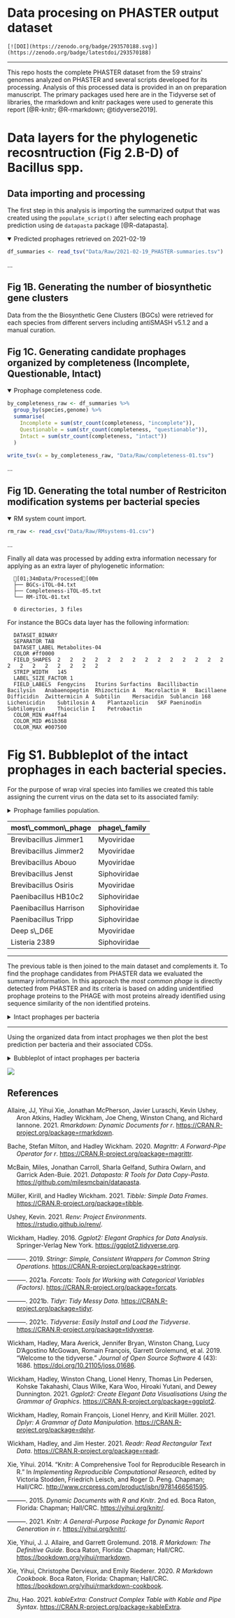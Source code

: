 Data procesing on PHASTER output dataset
================

    [![DOI](https://zenodo.org/badge/293570188.svg)](https://zenodo.org/badge/latestdoi/293570188)

------------------------------------------------------------------------

This repo hosts the complete PHASTER dataset from the 59 strains’
genomes analyzed on PHASTER and several scripts developed for its
processing. Analysis of this processed data is provided in an on
preparation manuscript. The primary packages used here are in the
Tidyverse set of libraries, the rmarkdown and knitr packages were used
to generate this report \[@R-knitr; @R-rmarkdown; @tidyverse2019\].

# Data layers for the phylogenetic recosntruction (Fig 2.B-D) of **Bacillus** spp.

## Data importing and processing

The first step in this analysis is importing the summarized output that
was created using the `populate_script()` after selecting each prophage
prediction using de `datapasta` package \[@R-datapasta\].

<details open>
<summary>
Predicted prophages retrieved on 2021-02-19
</summary>

``` r
df_summaries <- read_tsv("Data/Raw/2021-02-19_PHASTER-summaries.tsv")
```

<p>
…
</p>
</details>

## Fig 1B. Generating the number of biosynthetic gene clusters

Data from the the Biosynthetic Gene Clusters (BGCs) were retrieved for
each species from different servers including antiSMASH v5.1.2 and a
manual curation.

## Fig 1C. Generating candidate prophages organized by completeness (Incomplete, Questionable, Intact)

<details open>
<summary>
Prophage completeness code.
</summary>

``` r
by_completeness_raw <- df_summaries %>% 
  group_by(species,genome) %>%
  summarise(
    Incomplete = sum(str_count(completeness, "incomplete")),
    Questionable = sum(str_count(completeness, "questionable")),
    Intact = sum(str_count(completeness, "intact"))
  )

write_tsv(x = by_completeness_raw, "Data/Raw/completeness-01.tsv")
```

<p>
…
</p>
</details>

## Fig 1D. Generating the total number of Restriciton modification systems per bacterial species

<details open>
<summary>
RM system count import.
</summary>

``` r
rm_raw <- read_csv("Data/Raw/RMsystems-01.csv")
```

<p>
…
</p>
</details>

Finally all data was processed by adding extra information necessary for
applying as an extra layer of phylogenetic information:

      [01;34mData/Processed[00m
      ├── BGCs-iTOL-04.txt
      ├── Completeness-iTOL-05.txt
      └── RM-iTOL-01.txt
      
      0 directories, 3 files

For instance the BGCs data layer has the following information:

      DATASET_BINARY                                                                                        
      SEPARATOR TAB                                                                                     
      DATASET_LABEL Metabolites-04                                                                                  
      COLOR #ff0000                                                                                 
      FIELD_SHAPES  2   2   2   2   2   2   2   2   2   2   2   2   2   2   2   2   2   2   2   2   2   2
      STRIP_WIDTH   145                                                                                 
      LABEL_SIZE_FACTOR 1                                                                                   
      FIELD_LABELS  Fengycins   Iturins Surfactins  Bacillibactin   Bacilysin   Anabaenopeptin  Rhizocticin A   Macrolactin H   Bacillaene  Difficidin  Zwittermicin A  Subtilin    Mersacidin  Sublancin 168   Lichenicidin    Subtilosin A    Plantazolicin   SKF Paeninodin  Subtilomycin    Thiociclin I    Petrobactin
      COLOR_MIN #a4ffa4                                                                                 
      COLOR_MID #61b368                                                                                 
      COLOR_MAX #007500                                                                                 

# Fig S1. Bubbleplot of the intact prophages in each bacterial species.

For the purpose of wrap viral species into families we created this
table assigning the current virus on the data set to its associated
family:

<details close>
<summary>
Prophage families population.
</summary>

``` r
phage_family <- tribble(
  ~most_common_phage, ~phage_family,
  'Brevibacillus Jimmer1' , 'Myoviridae',
  'Brevibacillus Jimmer2' , 'Myoviridae',
  'Brevibacillus Abouo', 'Myoviridae',
  'Brevibacillus Jenst' , 'Siphoviridae',
  'Brevibacillus Osiris', 'Myoviridae',
  'Paenibacillus HB10c2' , 'Siphoviridae',
  'Paenibacillus Harrison' , 'Siphoviridae', 
  'Paenibacillus Tripp' , 'Siphoviridae',
  'Deep s_D6E' , 'Myoviridae',
  'Listeria 2389' , 'Siphoviridae',
  'Listeria A006' , 'Siphoviridae',
  'Listeria vB_LmoS_188', 'Siphoviridae',
  'Listeria B054', 'Myoviridae',
  'Thermus phi OH2' , 'Myoviridae',
  'Geobacillus E3', 'Siphoviridae',
  'Geobacillus GBSV1' , 'Myoviridae',
  'Staphylococcus vB_SepS_SEP9' , 'Siphoviridae',
  'Staphylococcus SPbeta_like' , 'Siphoviridae',
  'Clostridium phiCT9441A' , 'Myoviridae',
  'Clostridium phiCD27' , 'Myoviridae',
  'Clostridium phiMMP02' , 'Myoviridae',
  'Clostridium phiCD505', 'Myoviridae',
  'Clostridium phiCT453A', 'Myoviridae',
  'Clostridium phiSM101' , 'Siphoviridae',
  'Clostridium c_st', 'Siphoviridae',
  'Clostridium phiCD111', 'Siphoviridae',
  'Clostridium phiCD211', 'Siphoviridae',
  'Bacillus SPP1' , 'Siphoviridae',
  'Bacillus phi105' , 'Siphoviridae',
  'Bacillus virus 1' , 'Myoviridae',
  'Bacillus Bam35c' , 'Tectiviridae',
  'Bacillus phBC6A51' , 'Siphoviridae',
  'Bacillus phBC6A52' , 'Siphoviridae',
  'Bacillus PM1' , 'Siphoviridae',
  'Bacillus WBeta' , 'Siphoviridae',
  'Bacillus phIS3501' , 'Siphoviridae',
  'Bacillus BtCS33' , 'Siphoviridae',
  'Bacillus SPbeta' , 'Siphoviridae',
  'Bacillus phi4J1' , 'Siphoviridae',
  'Bacillus BalMu1' , 'Myoviridae',
  'Bacillus AR9', 'Myoviridae',
  'Bacillus Bam35c', 'Tectiviridae',
  'Bacillus Bobb' , 'Herelleveridae',
  'Bacillus BtCS33', 'Siphoviridae',
  'Bacillus Eyuki' , 'Herelleveridae',
  'Bacillus G', 'Myoviridae',
  'Bacillus IEBH', 'Siphoviridae',
  'Bacillus JBP901', 'Herelleveridae',
  'Bacillus JL', 'Herelleveridae',
  'Bacillus Palmer', 'Podoviridae',
  'Bacillus PBS1', 'Myoviridae',
  'Bacillus PfEFR_5', 'Siphoviridae',
  'Bacillus phiCM3', 'Siphoviridae',
  'Bacillus phiNIT1', 'Herelleveridae',
  'Bacillus Pony', 'Herelleveridae',
  'Bacillus SP_10', 'Herelleveridae',
  'Bacillus vB_BhaS_171', 'Siphoviridae',
  'Bacillus Waukesha92' , 'Siphoviridae',
  'Bacillus Finn', 'Siphoviridae',
  'Bacillus Fah', 'Siphoviridae',
  'Enterobacteria phi92', 'Myoviridae',
  'Enterococcus phiEf11', 'Siphoviridae',
  'Enterobacteria vB_KleM_RaK2', 'Myoviridae',
  'Lactobacillus JCL1032', 'Siphoviridae',
  'Lactobacillus phiAT3', 'Siphoviridae',
  'Planktothrix PaV_LD', 'Siphoviridae',
  'Sphingomonas PAU', 'Myoviridae',
  'Cellulophaga phiSM', 'Myoviridae',
  'Staphylococcus SpaA1' , 'Siphoviridae',
  'Synechococcus S_SKS1' , 'Myoviridae',
  'Escherichia RCS47' , 'Myoviridae'
)
```

<p>
…
</p>
</details>
<table>
<thead>
<tr>
<th style="text-align:left;">
most\_common\_phage
</th>
<th style="text-align:left;">
phage\_family
</th>
</tr>
</thead>
<tbody>
<tr>
<td style="text-align:left;">
Brevibacillus Jimmer1
</td>
<td style="text-align:left;">
Myoviridae
</td>
</tr>
<tr>
<td style="text-align:left;">
Brevibacillus Jimmer2
</td>
<td style="text-align:left;">
Myoviridae
</td>
</tr>
<tr>
<td style="text-align:left;">
Brevibacillus Abouo
</td>
<td style="text-align:left;">
Myoviridae
</td>
</tr>
<tr>
<td style="text-align:left;">
Brevibacillus Jenst
</td>
<td style="text-align:left;">
Siphoviridae
</td>
</tr>
<tr>
<td style="text-align:left;">
Brevibacillus Osiris
</td>
<td style="text-align:left;">
Myoviridae
</td>
</tr>
<tr>
<td style="text-align:left;">
Paenibacillus HB10c2
</td>
<td style="text-align:left;">
Siphoviridae
</td>
</tr>
<tr>
<td style="text-align:left;">
Paenibacillus Harrison
</td>
<td style="text-align:left;">
Siphoviridae
</td>
</tr>
<tr>
<td style="text-align:left;">
Paenibacillus Tripp
</td>
<td style="text-align:left;">
Siphoviridae
</td>
</tr>
<tr>
<td style="text-align:left;">
Deep s\_D6E
</td>
<td style="text-align:left;">
Myoviridae
</td>
</tr>
<tr>
<td style="text-align:left;">
Listeria 2389
</td>
<td style="text-align:left;">
Siphoviridae
</td>
</tr>
</tbody>
</table>

------------------------------------------------------------------------

The previous table is then joined to the main dataset and complements
it. To find the prophage candidates from PHASTER data we evaluated the
summary information. In this approach the *most common phage* is
directly detected from PHASTER and its criteria is based on adding
unidentified prophage proteins to the PHAGE with most proteins already
identified using sequence similarity of the non identified proteins.

<details close>
<summary>
Intact prophages per bacteria
</summary>

``` r
intact_phages_summary_cleaned <- df_summaries %>%
  separate(most_common_phage, c("most_common_phage", "phage_proteins"), sep = "\\(") %>%
  relocate(species) %>%
  arrange(species) %>%
  mutate(
    phage_proteins = str_replace(phage_proteins, "\\)", ""),
    most_common_phage = str_remove(most_common_phage, "PHAGE_"),
    species = str_replace(species, "Bacillus", "B."),
    species = as.factor(species),
    phage_proteins = as.numeric(phage_proteins),
    most_common_phage = str_replace(most_common_phage, "_", " "),
    most_common_phage = str_replace(most_common_phage, "Bacill", "Bacillus"),
    most_common_phage = str_replace(most_common_phage, "Brevib", "Brevibacillus"),
    most_common_phage = str_replace(most_common_phage, "Clostr", "Clostridium"),
    most_common_phage = str_replace(most_common_phage, "Thermu", "Thermus phi"),
    most_common_phage = str_replace(most_common_phage, "Paenib", "Paenibacillus"),
    most_common_phage = str_replace(most_common_phage, "Bacillus 1", "Bacillus virus 1"),
    most_common_phage = str_replace(most_common_phage, "Lister", "Listeria"),
    most_common_phage = str_replace(most_common_phage, "Geobac", "Geobacillus"),
    most_common_phage = str_replace(most_common_phage, "Staphy", "Staphylococcus"),
    most_common_phage = str_replace(most_common_phage, "Entero phi92", "Enterobacteria phi92"),
    most_common_phage = str_replace(most_common_phage, "Entero phiEf11", "Enterococcus phiEf11"),
    most_common_phage = str_replace(most_common_phage, "Entero vB_KleM_RaK2", "Enterobacteria vB_KleM_RaK2"),
    most_common_phage = str_replace(most_common_phage, "Lactob", "Lactobacillus"),
    most_common_phage = str_replace(most_common_phage, "Sphing", "Sphingomonas"),
    most_common_phage = str_replace(most_common_phage, "Cellul", "Cellulophaga"),
    most_common_phage = str_replace(most_common_phage, "Plankt", "Planktothrix"),
    most_common_phage = str_replace(most_common_phage, "Synech", "Synechococcus"),
    most_common_phage = str_replace(most_common_phage, "Escher", "Escherichia")
  ) %>%
  separate(most_common_phage, c("most_common_phage", "phage_nc_id"), sep = "_NC_") %>%
  inner_join(phage_family)
```

<p>
…
</p>
</details>

------------------------------------------------------------------------

Using the organized data from intact prophages we then plot the best
prediction per bacteria and their associated CDSs.

<details close>
<summary>
Bubbleplot of intact prophages per bacteria
</summary>

``` r
bubbleplot_plot_summary <- intact_phages_summary_cleaned %>% 
  filter(completeness == "intact") %>%
  select(species, most_common_phage, phage_proteins, phage_family) %>%
  mutate(epithet = as_factor(word(species,2))) %>% 
  pivot_wider(names_from = "most_common_phage", values_from = "phage_proteins", values_fill = 0, values_fn = sum) %>% 
  pivot_longer(cols = -c(species, epithet, phage_family), names_to = "most_common_phage", values_to = "phage_proteins") %>%
  filter(phage_proteins > 0) %>%
  ggplot(aes(most_common_phage, species, size = phage_proteins, color = phage_family)) +
  geom_point() +
  facet_grid(rows = vars(epithet), scales = "free", space = "free") +
  theme_bw() +
  scale_size_area(max_size = 8) +
  scale_color_brewer(palette = "Dark2") +
  facet_grid(rows = vars(epithet), cols = vars(phage_family), scales = "free", space = "free") +
  guides(color = guide_legend(override.aes = list(size=9))) +
  theme(
    axis.text.x = element_text(angle = 90, vjust = 0.5, hjust = 1, size = 13, face = "italic"),
    axis.text.y = element_text(size = 13, face = "italic"),
    axis.title.x = element_text(size = 16, face = "bold"),
    axis.title.y = element_text(size = 16, face = "bold"),
    strip.background = element_blank(),
    strip.text.y = element_blank(),
    strip.text.x = element_blank(),
    legend.position = "right"
  ) +
  labs(
    x = "Prophage candidates",
    y = "Bacterial species",
    size = "CDS hits",
    color = "Phage family"
)

# bubbleplot_plot_summary
```

<p>
…
</p>
</details>

![](Figs/bubbleplot-summary-1.png)

<!-- ## License -->
<!-- <a rel="license" href="http://creativecommons.org/licenses/by/4.0/"><img src="https://i.creativecommons.org/l/by/4.0/88x31.png" alt="Creative Commons License" style="border-width:0"/></a><br />This work is licensed under a <a rel="license" href="http://creativecommons.org/licenses/by/4.0/">Creative Commons Attribution 4.0 International License</a>. -->

## References

<div id="refs" class="references csl-bib-body hanging-indent">

<div id="ref-R-rmarkdown" class="csl-entry">

Allaire, JJ, Yihui Xie, Jonathan McPherson, Javier Luraschi, Kevin
Ushey, Aron Atkins, Hadley Wickham, Joe Cheng, Winston Chang, and
Richard Iannone. 2021. *Rmarkdown: Dynamic Documents for r*.
<https://CRAN.R-project.org/package=rmarkdown>.

</div>

<div id="ref-R-magrittr" class="csl-entry">

Bache, Stefan Milton, and Hadley Wickham. 2020. *Magrittr: A
Forward-Pipe Operator for r*.
<https://CRAN.R-project.org/package=magrittr>.

</div>

<div id="ref-R-datapasta" class="csl-entry">

McBain, Miles, Jonathan Carroll, Sharla Gelfand, Suthira Owlarn, and
Garrick Aden-Buie. 2021. *Datapasta: R Tools for Data Copy-Pasta*.
<https://github.com/milesmcbain/datapasta>.

</div>

<div id="ref-R-tibble" class="csl-entry">

Müller, Kirill, and Hadley Wickham. 2021. *Tibble: Simple Data Frames*.
<https://CRAN.R-project.org/package=tibble>.

</div>

<div id="ref-R-renv" class="csl-entry">

Ushey, Kevin. 2021. *Renv: Project Environments*.
<https://rstudio.github.io/renv/>.

</div>

<div id="ref-ggplot22016" class="csl-entry">

Wickham, Hadley. 2016. *Ggplot2: Elegant Graphics for Data Analysis*.
Springer-Verlag New York. <https://ggplot2.tidyverse.org>.

</div>

<div id="ref-R-stringr" class="csl-entry">

———. 2019. *Stringr: Simple, Consistent Wrappers for Common String
Operations*. <https://CRAN.R-project.org/package=stringr>.

</div>

<div id="ref-R-forcats" class="csl-entry">

———. 2021a. *Forcats: Tools for Working with Categorical Variables
(Factors)*. <https://CRAN.R-project.org/package=forcats>.

</div>

<div id="ref-R-tidyr" class="csl-entry">

———. 2021b. *Tidyr: Tidy Messy Data*.
<https://CRAN.R-project.org/package=tidyr>.

</div>

<div id="ref-R-tidyverse" class="csl-entry">

———. 2021c. *Tidyverse: Easily Install and Load the Tidyverse*.
<https://CRAN.R-project.org/package=tidyverse>.

</div>

<div id="ref-tidyverse2019" class="csl-entry">

Wickham, Hadley, Mara Averick, Jennifer Bryan, Winston Chang, Lucy
D’Agostino McGowan, Romain François, Garrett Grolemund, et al. 2019.
“Welcome to the <span class="nocase">tidyverse</span>.” *Journal of Open
Source Software* 4 (43): 1686. <https://doi.org/10.21105/joss.01686>.

</div>

<div id="ref-R-ggplot2" class="csl-entry">

Wickham, Hadley, Winston Chang, Lionel Henry, Thomas Lin Pedersen,
Kohske Takahashi, Claus Wilke, Kara Woo, Hiroaki Yutani, and Dewey
Dunnington. 2021. *Ggplot2: Create Elegant Data Visualisations Using the
Grammar of Graphics*. <https://CRAN.R-project.org/package=ggplot2>.

</div>

<div id="ref-R-dplyr" class="csl-entry">

Wickham, Hadley, Romain François, Lionel Henry, and Kirill Müller. 2021.
*Dplyr: A Grammar of Data Manipulation*.
<https://CRAN.R-project.org/package=dplyr>.

</div>

<div id="ref-R-readr" class="csl-entry">

Wickham, Hadley, and Jim Hester. 2021. *Readr: Read Rectangular Text
Data*. <https://CRAN.R-project.org/package=readr>.

</div>

<div id="ref-knitr2014" class="csl-entry">

Xie, Yihui. 2014. “Knitr: A Comprehensive Tool for Reproducible Research
in R.” In *Implementing Reproducible Computational Research*, edited by
Victoria Stodden, Friedrich Leisch, and Roger D. Peng. Chapman;
Hall/CRC. <http://www.crcpress.com/product/isbn/9781466561595>.

</div>

<div id="ref-knitr2015" class="csl-entry">

———. 2015. *Dynamic Documents with R and Knitr*. 2nd ed. Boca Raton,
Florida: Chapman; Hall/CRC. <https://yihui.org/knitr/>.

</div>

<div id="ref-R-knitr" class="csl-entry">

———. 2021. *Knitr: A General-Purpose Package for Dynamic Report
Generation in r*. <https://yihui.org/knitr/>.

</div>

<div id="ref-rmarkdown2018" class="csl-entry">

Xie, Yihui, J. J. Allaire, and Garrett Grolemund. 2018. *R Markdown: The
Definitive Guide*. Boca Raton, Florida: Chapman; Hall/CRC.
<https://bookdown.org/yihui/rmarkdown>.

</div>

<div id="ref-rmarkdown2020" class="csl-entry">

Xie, Yihui, Christophe Dervieux, and Emily Riederer. 2020. *R Markdown
Cookbook*. Boca Raton, Florida: Chapman; Hall/CRC.
<https://bookdown.org/yihui/rmarkdown-cookbook>.

</div>

<div id="ref-R-kableExtra" class="csl-entry">

Zhu, Hao. 2021. *kableExtra: Construct Complex Table with Kable and Pipe
Syntax*. <https://CRAN.R-project.org/package=kableExtra>.

</div>

</div>
